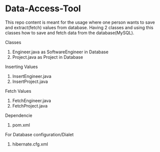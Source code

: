 # Data-Access-Tool

This repo content is meant for the usage where one person wants to save and extract(fetch) values from database. Having 2 classes and using this classes how to save and fetch data from the database(MySQL). 

Classes
1. Engineer.java as SoftwareEngineer in Database
2. Project.java as Project in Database

Inserting Values
1. InsertEngineer.java
2. InsertProject.java

Fetch Values
1. FetchEngineer.java
2. FetchProject.java

Dependencie
1. pom.xml 

For Database configuration/Dialet 
1. hibernate.cfg.xml

